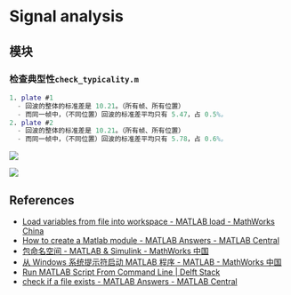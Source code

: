 # Signal analysis

## 模块

### 检查典型性`check_typicality.m`

```matlab
1. plate #1
  - 回波的整体的标准差是 10.21。（所有帧、所有位置）
  - 而同一帧中，（不同位置）回波的标准差平均只有 5.47，占 0.5%。
2. plate #2
  - 回波的整体的标准差是 10.21。（所有帧、所有位置）
  - 而同一帧中，（不同位置）回波的标准差平均只有 5.78，占 0.6%。
```

![](../fig/check_typicality-std.jpg)

![](../fig/check_typicality-all.jpg)

## References

- [Load variables from file into workspace - MATLAB load - MathWorks China](https://ww2.mathworks.cn/help/releases/R2020b/matlab/ref/load.html?lang=en)
- [How to create a Matlab module - MATLAB Answers - MATLAB Central](https://ww2.mathworks.cn/matlabcentral/answers/398355-how-to-create-a-matlab-module)
- [包命名空间 - MATLAB & Simulink - MathWorks 中国](https://ww2.mathworks.cn/help/matlab/matlab_oop/scoping-classes-with-packages.html)
- [从 Windows 系统提示符启动 MATLAB 程序 - MATLAB - MathWorks 中国](https://ww2.mathworks.cn/help/matlab/ref/matlabwindows.html)
- [Run MATLAB Script From Command Line | Delft Stack](https://www.delftstack.com/howto/matlab/run-matlab-scripts-from-command-line/)
- [check if a file exists - MATLAB Answers - MATLAB Central](https://ww2.mathworks.cn/matlabcentral/answers/49414-check-if-a-file-exists)
